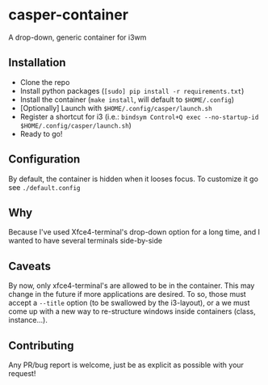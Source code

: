 # casper-container
A drop-down, generic container for i3wm

## Installation
* Clone the repo
* Install python packages (`[sudo] pip install -r requirements.txt`)
* Install the container (`make install`, will default to `$HOME/.config`)
* [Optionally] Launch with `$HOME/.config/casper/launch.sh`
* Register a shortcut for i3 (i.e.: `bindsym Control+Q exec --no-startup-id $HOME/.config/casper/launch.sh`)
* Ready to go!

## Configuration
By default, the container is hidden when it looses focus. To customize it go see `./default.config`

## Why
Because I've used Xfce4-terminal's drop-down option for a long time, and I
wanted to have several terminals side-by-side

## Caveats
By now, only xfce4-terminal's are allowed to be in the container. This may
change in the future if more applications are desired. To so, those must accept
a `--title` option (to be swallowed by the i3-layout), or a we must come up
with a new way to re-structure windows inside containers (class, instance...).

## Contributing
Any PR/bug report is welcome, just be as explicit as possible with your
request!
